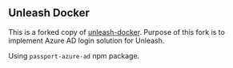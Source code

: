 ## Unleash Docker

This is a forked copy of [unleash-docker](https://github.com/icodeforbeer/unleash-docker). Purpose of this fork is to implement Azure AD login solution for Unleash.

Using `passport-azure-ad` npm package.